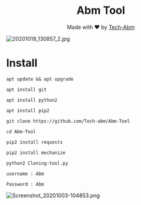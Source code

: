 <h1 align="center">
  Abm Tool
</h1>
</div>
<p align="center">
  Made with ❤️ by <a href="https://github.com/Tech-abm">Tech-Abm</a>

![20201019_130857_2.jpg](https://user-images.githubusercontent.com/52023076/96418758-ae69aa00-120c-11eb-9b1e-d2a96c436559.jpg)

 # Install 
  ```
  apt update && apt upgrade 
  
  apt install git 
  
  apt install python2 
  
  apt install pip2
  
  git clone https://github.com/Tech-abm/Abm-Tool
  
  cd Abm-Tool
  
  pip2 install requests
  
  pip2 install mechanize
  
  python2 Cloning-tool.py
  
  username : Abm
  
  Password : Abm
  
  ```
  ![Screenshot_20201003-104853.png](https://user-images.githubusercontent.com/52023076/94984534-d74a2980-0501-11eb-96de-a2757efe964c.png)

